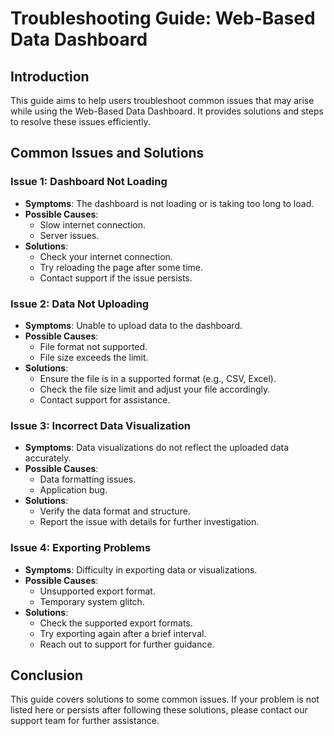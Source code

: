 # Troubleshooting Guide: Web-Based Data Dashboard

## Introduction

This guide aims to help users troubleshoot common issues that may arise while using the Web-Based Data Dashboard. It provides solutions and steps to resolve these issues efficiently.

## Common Issues and Solutions

### Issue 1: Dashboard Not Loading

- **Symptoms**: The dashboard is not loading or is taking too long to load.
- **Possible Causes**:
  - Slow internet connection.
  - Server issues.
- **Solutions**:
  - Check your internet connection.
  - Try reloading the page after some time.
  - Contact support if the issue persists.

### Issue 2: Data Not Uploading

- **Symptoms**: Unable to upload data to the dashboard.
- **Possible Causes**:
  - File format not supported.
  - File size exceeds the limit.
- **Solutions**:
  - Ensure the file is in a supported format (e.g., CSV, Excel).
  - Check the file size limit and adjust your file accordingly.
  - Contact support for assistance.

### Issue 3: Incorrect Data Visualization

- **Symptoms**: Data visualizations do not reflect the uploaded data accurately.
- **Possible Causes**:
  - Data formatting issues.
  - Application bug.
- **Solutions**:
  - Verify the data format and structure.
  - Report the issue with details for further investigation.

### Issue 4: Exporting Problems

- **Symptoms**: Difficulty in exporting data or visualizations.
- **Possible Causes**:
  - Unsupported export format.
  - Temporary system glitch.
- **Solutions**:
  - Check the supported export formats.
  - Try exporting again after a brief interval.
  - Reach out to support for further guidance.

## Conclusion

This guide covers solutions to some common issues. If your problem is not listed here or persists after following these solutions, please contact our support team for further assistance.
